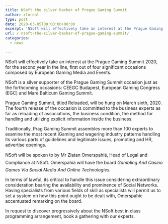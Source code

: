 ```yaml
---
title: NSoft the silver backer of Prague Gaming Summit
author: xforeal 
type: post
date: 2020-03-05T00:00:00+00:00
excerpt: 'NSoft will effectively take an interest at the Prague Gaming Summit 2020, for the second year in the line, first out of four significant occasions composed by European Gaming Media and Events '
url: / nsoft-the-silver-backer-of-prague-gaming-summit/
categories:
  - news

---
```

NSoft will effectively take an interest at the Prague Gaming Summit 2020, for the second year in the line, first out of four significant occasions composed by European Gaming Media and Events. 

NSoft is a silver supporter of the Prague Gaming Summit occasion just as the forthcoming occasions: CEEGC Budapest, European Gaming Congress (EGC) and Mare Balticum Gaming Summit. 

Prague Gaming Summit, titled Reloaded, will be hung on March sixth, 2020. The fourth release of the occasion is committed to the business experts as far as reloading of associations, the business condition, the method for handling and utilizing explicit information inside the business. 

Traditionally, Prag Gaming Summit assembles more than 100 experts to examine the most recent iGaming and wagering industry patterns handling its various parts of guidelines and legitimate issues, promoting and HR, advertise openings. 

NSoft will be spoken to by Mr Zlatan Omerspahiä, Head of Legal and Compliance at NSoft. Omerspahiä will have the board  _Gambling And Casino Games Via Social Media And Online Technologies._ 

In terms of lawful, its critical to handle this issue considering extraordinary consideration bearing the availability and prominence of Social Networks. Having specialists from various fields of skill as specialists will permit us to set a system on how this point ought to be dealt with, Omerspahic accentuated remarking on the board. 

In request to discover progressively about the NSoft best in class programming arrangement, book a gathering with our experts.